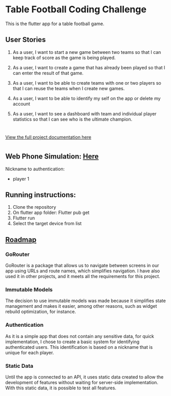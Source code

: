 # Table Football Coding Challenge
This is the flutter app for a table football game.

## User Stories
1. As a user, I want to start a new game between two teams so that I can keep track of score as the game is being played.

2. As a user, I want to create a game that has already been played so that I can enter the result of that game.

3. As a user, I want to be able to create teams with one or two players so that I can reuse the teams when I create new games.

4. As a user, I want to be able to identify my self on the app or delete my account 

5. As a user, I want to see a dashboard with team and individual player statistics so that I can see who is the ultimate champion.

#
[View the full project documentation here](./docs/table-football-react-updated.pdf)
#

## Web Phone Simulation: [ Here ](https://monsterofcode.com/table_football_challenge/alpha/)
Nickname to authentication:
- player 1

## Running instructions:
1. Clone the repository
2. On flutter app folder: Flutter pub get
3. Flutter run 
4. Select the target device from list


## [Roadmap](./docs/roadmap.md)



### GoRouter
GoRouter is a package that allows us to navigate between screens in our app using URLs and route names, which simplifies navigation. I have also used it in other projects, and it meets all the requirements for this project.

### Immutable Models
The decision to use immutable models was made because it simplifies state management and makes it easier, among other reasons, such as widget rebuild optimization, for instance.

### Authentication
As it is a simple app that does not contain any sensitive data, for quick implementation, I chose to create a basic system for identifying authenticated users. This identification is based on a nickname that is unique for each player.

### Static Data
Until the app is connected to an API, it uses static data created to allow the development of features without waiting for server-side implementation. With this static data, it is possible to test all features.


